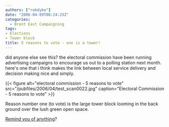 ```yaml
---
authors: ["robdyke"]
date: "2006-04-09T08:24:25Z"
categories:
  - Brent East Campaigning
tags:
- Elections
- Tower block
title: 5 reasons to vote - one is a tower!
---
```

did anyone else see this? the electoral commission have been running advertising campaigns to encourage us out to a polling station next month. here's one that i think makes the link between local service delivery and decision making nice and simply.

{{< figure alt="electoral commission - 5 reasons to vote" src="/pubfiles/2006/04/test_scan0022.jpg" caption="Electoral Commission - 5 reasons to vote" >}}

Reason number one (to vote) is the large tower block looming in the back ground over the lush green open space.

[Remind you of anything](http://stopthetower.co.uk/images/stories/artistview2.jpg "from stopthetower.co.uk")?

